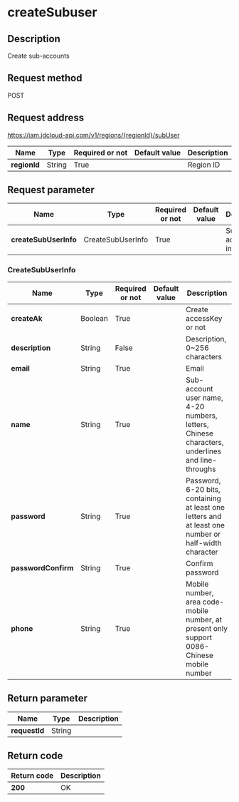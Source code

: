 # createSubuser


## Description
Create sub-accounts

## Request method
POST

## Request address
https://iam.jdcloud-api.com/v1/regions/{regionId}/subUser

|Name|Type|Required or not|Default value|Description|
|---|---|---|---|---|
|**regionId**|String|True||Region ID|

## Request parameter
|Name|Type|Required or not|Default value|Description|
|---|---|---|---|---|
|**createSubUserInfo**|CreateSubUserInfo|True||Sub-account information|

### <a name="CreateSubUserInfo">CreateSubUserInfo</a>
|Name|Type|Required or not|Default value|Description|
|---|---|---|---|---|
|**createAk**|Boolean|True||Create accessKey or not|
|**description**|String|False||Description, 0~256 characters|
|**email**|String|True||Email|
|**name**|String|True||Sub-account user name, 4-20 numbers, letters, Chinese characters, underlines and line-throughs|
|**password**|String|True||Password, 6-20 bits, containing at least one letters and at least one number or half-width character|
|**passwordConfirm**|String|True||Confirm password|
|**phone**|String|True||Mobile number, area code-mobile number, at present only support 0086-Chinese mobile number|

## Return parameter
|Name|Type|Description|
|---|---|---|
|**requestId**|String||



## Return code
|Return code|Description|
|---|---|
|**200**|OK|
